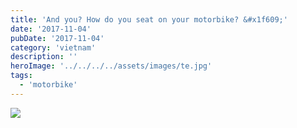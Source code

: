 ```yaml
---
title: 'And you? How do you seat on your motorbike? &#x1f609;'
date: '2017-11-04'
pubDate: '2017-11-04'
category: 'vietnam'
description: ''
heroImage: '../../../../assets/images/te.jpg'
tags:
  - 'motorbike'
---
```


![](https://malparty.cluster010.ovh.net/wp-content/uploads/2017/11/20171104_1217291375128636.jpg)
